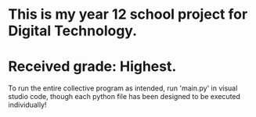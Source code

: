 # This is my year 12 school project for Digital Technology.
# Received grade: Highest.
To run the entire collective program as intended, run 'main.py' in visual studio code,
though each python file has been designed to be executed individually!
